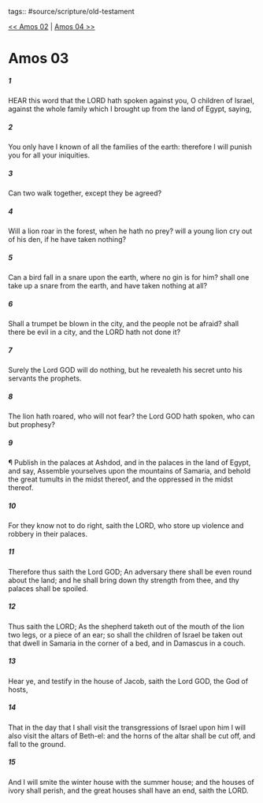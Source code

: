 tags:: #source/scripture/old-testament

[<< Amos 02](source/scripture/old-testament/30_Amos/Amos_02.md) | [Amos 04 >>](source/scripture/old-testament/30_Amos/Amos_04.md)

# Amos 03

##### 1

HEAR this word that the LORD hath spoken against you, O children of Israel, against the whole family which I brought up from the land of Egypt, saying,

##### 2

You only have I known of all the families of the earth: therefore I will punish you for all your iniquities.

##### 3

Can two walk together, except they be agreed?

##### 4

Will a lion roar in the forest, when he hath no prey? will a young lion cry out of his den, if he have taken nothing?

##### 5

Can a bird fall in a snare upon the earth, where no gin is for him? shall one take up a snare from the earth, and have taken nothing at all?

##### 6

Shall a trumpet be blown in the city, and the people not be afraid? shall there be evil in a city, and the LORD hath not done it?

##### 7

Surely the Lord GOD will do nothing, but he revealeth his secret unto his servants the prophets.

##### 8

The lion hath roared, who will not fear? the Lord GOD hath spoken, who can but prophesy?

##### 9

¶ Publish in the palaces at Ashdod, and in the palaces in the land of Egypt, and say, Assemble yourselves upon the mountains of Samaria, and behold the great tumults in the midst thereof, and the oppressed in the midst thereof.

##### 10

For they know not to do right, saith the LORD, who store up violence and robbery in their palaces.

##### 11

Therefore thus saith the Lord GOD; An adversary there shall be even round about the land; and he shall bring down thy strength from thee, and thy palaces shall be spoiled.

##### 12

Thus saith the LORD; As the shepherd taketh out of the mouth of the lion two legs, or a piece of an ear; so shall the children of Israel be taken out that dwell in Samaria in the corner of a bed, and in Damascus in a couch.

##### 13

Hear ye, and testify in the house of Jacob, saith the Lord GOD, the God of hosts,

##### 14

That in the day that I shall visit the transgressions of Israel upon him I will also visit the altars of Beth-el: and the horns of the altar shall be cut off, and fall to the ground.

##### 15

And I will smite the winter house with the summer house; and the houses of ivory shall perish, and the great houses shall have an end, saith the LORD.
